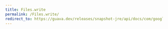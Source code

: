 ```yaml
---
title: Files.write
permalink: /Files.write/
redirect_to: https://guava.dev/releases/snapshot-jre/api/docs/com/google/common/io/Files.html#write-byte:A-java.io.File-
---
```

